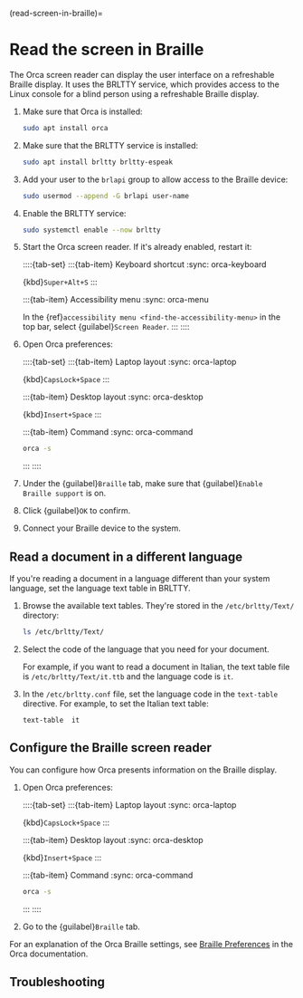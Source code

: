 (read-screen-in-braille)=
# Read the screen in Braille

The Orca screen reader can display the user interface on a refreshable Braille display. It uses the BRLTTY service, which provides access to the Linux console for a blind person using a refreshable Braille display. 

1. Make sure that Orca is installed:

    ```bash
    sudo apt install orca
    ```

2. Make sure that the BRLTTY service is installed:

    ```bash
    sudo apt install brltty brltty-espeak
    ```

3. Add your user to the `brlapi` group to allow access to the Braille device:

    ```bash
    sudo usermod --append -G brlapi user-name
    ```

4. Enable the BRLTTY service:

    ```bash
    sudo systemctl enable --now brltty
    ```

5. Start the Orca screen reader. If it's already enabled, restart it:

    ::::{tab-set}
    :::{tab-item} Keyboard shortcut
    :sync: orca-keyboard

    {kbd}`Super+Alt+S`
    :::

    :::{tab-item} Accessibility menu
    :sync: orca-menu

    In the {ref}`accessibility menu <find-the-accessibility-menu>` in the top bar, select {guilabel}`Screen Reader`.
    :::
    ::::

5. Open Orca preferences:

    ::::{tab-set}
    :::{tab-item} Laptop layout
    :sync: orca-laptop

    {kbd}`CapsLock+Space`
    :::

    :::{tab-item} Desktop layout
    :sync: orca-desktop

    {kbd}`Insert+Space`
    :::

    :::{tab-item} Command
    :sync: orca-command

    ```bash
    orca -s
    ```
    :::
    ::::

6. Under the {guilabel}`Braille` tab, make sure that {guilabel}`Enable Braille support` is on.

7. Click {guilabel}`OK` to confirm.

8. Connect your Braille device to the system.

## Read a document in a different language

If you're reading a document in a language different than your system language, set the language text table in BRLTTY.

1. Browse the available text tables. They're stored in the `/etc/brltty/Text/` directory:

    ```bash
    ls /etc/brltty/Text/
    ```

2. Select the code of the language that you need for your document.

    For example, if you want to read a document in Italian, the text table file is `/etc/brltty/Text/it.ttb` and the language code is `it`.

3. In the `/etc/brltty.conf` file, set the language code in the `text-table` directive. For example, to set the Italian text table:

    ```text
    text-table	it
    ```

## Configure the Braille screen reader

You can configure how Orca presents information on the Braille display.

1. Open Orca preferences:

    ::::{tab-set}
    :::{tab-item} Laptop layout
    :sync: orca-laptop

    {kbd}`CapsLock+Space`
    :::

    :::{tab-item} Desktop layout
    :sync: orca-desktop

    {kbd}`Insert+Space`
    :::

    :::{tab-item} Command
    :sync: orca-command

    ```bash
    orca -s
    ```
    :::
    ::::

2. Go to the {guilabel}`Braille` tab.

For an explanation of the Orca Braille settings, see [Braille Preferences](https://help.gnome.org/users/orca/stable/preferences_braille.html.en) in the Orca documentation.


## Troubleshooting

